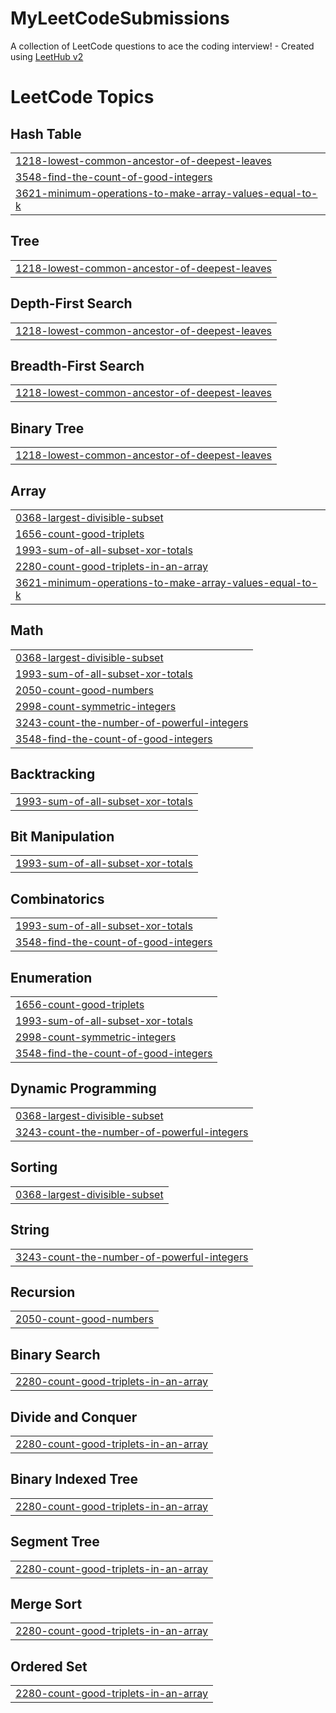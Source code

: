 # MyLeetCodeSubmissions
A collection of LeetCode questions to ace the coding interview! - Created using [LeetHub v2](https://github.com/arunbhardwaj/LeetHub-2.0)

<!---LeetCode Topics Start-->
# LeetCode Topics
## Hash Table
|  |
| ------- |
| [1218-lowest-common-ancestor-of-deepest-leaves](https://github.com/The-Harsh-Vardhan/MyLeetCodeSubmissions/tree/master/1218-lowest-common-ancestor-of-deepest-leaves) |
| [3548-find-the-count-of-good-integers](https://github.com/The-Harsh-Vardhan/MyLeetCodeSubmissions/tree/master/3548-find-the-count-of-good-integers) |
| [3621-minimum-operations-to-make-array-values-equal-to-k](https://github.com/The-Harsh-Vardhan/MyLeetCodeSubmissions/tree/master/3621-minimum-operations-to-make-array-values-equal-to-k) |
## Tree
|  |
| ------- |
| [1218-lowest-common-ancestor-of-deepest-leaves](https://github.com/The-Harsh-Vardhan/MyLeetCodeSubmissions/tree/master/1218-lowest-common-ancestor-of-deepest-leaves) |
## Depth-First Search
|  |
| ------- |
| [1218-lowest-common-ancestor-of-deepest-leaves](https://github.com/The-Harsh-Vardhan/MyLeetCodeSubmissions/tree/master/1218-lowest-common-ancestor-of-deepest-leaves) |
## Breadth-First Search
|  |
| ------- |
| [1218-lowest-common-ancestor-of-deepest-leaves](https://github.com/The-Harsh-Vardhan/MyLeetCodeSubmissions/tree/master/1218-lowest-common-ancestor-of-deepest-leaves) |
## Binary Tree
|  |
| ------- |
| [1218-lowest-common-ancestor-of-deepest-leaves](https://github.com/The-Harsh-Vardhan/MyLeetCodeSubmissions/tree/master/1218-lowest-common-ancestor-of-deepest-leaves) |
## Array
|  |
| ------- |
| [0368-largest-divisible-subset](https://github.com/The-Harsh-Vardhan/MyLeetCodeSubmissions/tree/master/0368-largest-divisible-subset) |
| [1656-count-good-triplets](https://github.com/The-Harsh-Vardhan/MyLeetCodeSubmissions/tree/master/1656-count-good-triplets) |
| [1993-sum-of-all-subset-xor-totals](https://github.com/The-Harsh-Vardhan/MyLeetCodeSubmissions/tree/master/1993-sum-of-all-subset-xor-totals) |
| [2280-count-good-triplets-in-an-array](https://github.com/The-Harsh-Vardhan/MyLeetCodeSubmissions/tree/master/2280-count-good-triplets-in-an-array) |
| [3621-minimum-operations-to-make-array-values-equal-to-k](https://github.com/The-Harsh-Vardhan/MyLeetCodeSubmissions/tree/master/3621-minimum-operations-to-make-array-values-equal-to-k) |
## Math
|  |
| ------- |
| [0368-largest-divisible-subset](https://github.com/The-Harsh-Vardhan/MyLeetCodeSubmissions/tree/master/0368-largest-divisible-subset) |
| [1993-sum-of-all-subset-xor-totals](https://github.com/The-Harsh-Vardhan/MyLeetCodeSubmissions/tree/master/1993-sum-of-all-subset-xor-totals) |
| [2050-count-good-numbers](https://github.com/The-Harsh-Vardhan/MyLeetCodeSubmissions/tree/master/2050-count-good-numbers) |
| [2998-count-symmetric-integers](https://github.com/The-Harsh-Vardhan/MyLeetCodeSubmissions/tree/master/2998-count-symmetric-integers) |
| [3243-count-the-number-of-powerful-integers](https://github.com/The-Harsh-Vardhan/MyLeetCodeSubmissions/tree/master/3243-count-the-number-of-powerful-integers) |
| [3548-find-the-count-of-good-integers](https://github.com/The-Harsh-Vardhan/MyLeetCodeSubmissions/tree/master/3548-find-the-count-of-good-integers) |
## Backtracking
|  |
| ------- |
| [1993-sum-of-all-subset-xor-totals](https://github.com/The-Harsh-Vardhan/MyLeetCodeSubmissions/tree/master/1993-sum-of-all-subset-xor-totals) |
## Bit Manipulation
|  |
| ------- |
| [1993-sum-of-all-subset-xor-totals](https://github.com/The-Harsh-Vardhan/MyLeetCodeSubmissions/tree/master/1993-sum-of-all-subset-xor-totals) |
## Combinatorics
|  |
| ------- |
| [1993-sum-of-all-subset-xor-totals](https://github.com/The-Harsh-Vardhan/MyLeetCodeSubmissions/tree/master/1993-sum-of-all-subset-xor-totals) |
| [3548-find-the-count-of-good-integers](https://github.com/The-Harsh-Vardhan/MyLeetCodeSubmissions/tree/master/3548-find-the-count-of-good-integers) |
## Enumeration
|  |
| ------- |
| [1656-count-good-triplets](https://github.com/The-Harsh-Vardhan/MyLeetCodeSubmissions/tree/master/1656-count-good-triplets) |
| [1993-sum-of-all-subset-xor-totals](https://github.com/The-Harsh-Vardhan/MyLeetCodeSubmissions/tree/master/1993-sum-of-all-subset-xor-totals) |
| [2998-count-symmetric-integers](https://github.com/The-Harsh-Vardhan/MyLeetCodeSubmissions/tree/master/2998-count-symmetric-integers) |
| [3548-find-the-count-of-good-integers](https://github.com/The-Harsh-Vardhan/MyLeetCodeSubmissions/tree/master/3548-find-the-count-of-good-integers) |
## Dynamic Programming
|  |
| ------- |
| [0368-largest-divisible-subset](https://github.com/The-Harsh-Vardhan/MyLeetCodeSubmissions/tree/master/0368-largest-divisible-subset) |
| [3243-count-the-number-of-powerful-integers](https://github.com/The-Harsh-Vardhan/MyLeetCodeSubmissions/tree/master/3243-count-the-number-of-powerful-integers) |
## Sorting
|  |
| ------- |
| [0368-largest-divisible-subset](https://github.com/The-Harsh-Vardhan/MyLeetCodeSubmissions/tree/master/0368-largest-divisible-subset) |
## String
|  |
| ------- |
| [3243-count-the-number-of-powerful-integers](https://github.com/The-Harsh-Vardhan/MyLeetCodeSubmissions/tree/master/3243-count-the-number-of-powerful-integers) |
## Recursion
|  |
| ------- |
| [2050-count-good-numbers](https://github.com/The-Harsh-Vardhan/MyLeetCodeSubmissions/tree/master/2050-count-good-numbers) |
## Binary Search
|  |
| ------- |
| [2280-count-good-triplets-in-an-array](https://github.com/The-Harsh-Vardhan/MyLeetCodeSubmissions/tree/master/2280-count-good-triplets-in-an-array) |
## Divide and Conquer
|  |
| ------- |
| [2280-count-good-triplets-in-an-array](https://github.com/The-Harsh-Vardhan/MyLeetCodeSubmissions/tree/master/2280-count-good-triplets-in-an-array) |
## Binary Indexed Tree
|  |
| ------- |
| [2280-count-good-triplets-in-an-array](https://github.com/The-Harsh-Vardhan/MyLeetCodeSubmissions/tree/master/2280-count-good-triplets-in-an-array) |
## Segment Tree
|  |
| ------- |
| [2280-count-good-triplets-in-an-array](https://github.com/The-Harsh-Vardhan/MyLeetCodeSubmissions/tree/master/2280-count-good-triplets-in-an-array) |
## Merge Sort
|  |
| ------- |
| [2280-count-good-triplets-in-an-array](https://github.com/The-Harsh-Vardhan/MyLeetCodeSubmissions/tree/master/2280-count-good-triplets-in-an-array) |
## Ordered Set
|  |
| ------- |
| [2280-count-good-triplets-in-an-array](https://github.com/The-Harsh-Vardhan/MyLeetCodeSubmissions/tree/master/2280-count-good-triplets-in-an-array) |
<!---LeetCode Topics End-->
